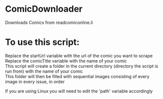 # ComicDownloader
Downloads Comics from readcomiconline.li

# To use this script: <br/>
Replace the startUrl variable with the url of the comic you want to scrape <br/>
Replace the comicTitle variable with the name of your comic <br/>
This script will create a folder in the current directory (directory the script is run from) with the name of your comic <br/>
This folder will then be filled with sequential images consisting of every image in every issue, in order <br/>

If you are using Linux you will need to edit the 'path' variable accordingly
